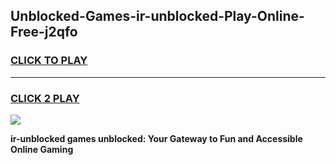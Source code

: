 
## Unblocked-Games-ir-unblocked-Play-Online-Free-j2qfo
<h3>
<a href="https://premium76.site?title=ir-unblocked&ref=26A">CLICK TO PLAY</a></h3>
<hr>

<h3>
<a href="https://premium76.site?title=ir-unblocked&ref=26A">CLICK 2 PLAY</a>
  
</h3>

<a href="https://premium76.site?title=ir-unblocked&ref=26A"><img src="https://clearcache.store/games.png"></a>


**ir-unblocked games unblocked: Your Gateway to Fun and Accessible Online Gaming**
